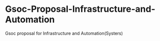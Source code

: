 # Gsoc-Proposal-Infrastructure-and-Automation
Gsoc proposal for Infrastructure and Automation(Systers)
